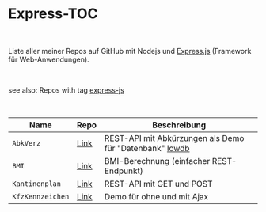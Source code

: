 # Express-TOC #

<br>

Liste aller meiner Repos auf GitHub mit Nodejs und [Express.js](http://expressjs.com/) (Framework für Web-Anwendungen).

<br>

see also: Repos with tag [express-js](https://github.com/MDecker-MobileComputing?tab=repositories&q=topic%3Aexpress-js&type=source)

<br>

| Name | Repo | Beschreibung |
| -- | -- | -- |
| `AbkVerz` | [Link](https://github.com/MDecker-MobileComputing/Nodejs_Express_AbkVerz) | REST-API mit Abkürzungen als Demo für "Datenbank" [lowdb](https://www.npmjs.com/package/lowdb) |
| `BMI` | [Link](https://github.com/MDecker-MobileComputing/Nodejs_Express_BMI) | BMI-Berechnung (einfacher REST-Endpunkt) |
| `Kantinenplan` | [Link](https://github.com/MDecker-MobileComputing/Nodejs_Express_Kantinenplan) | REST-API mit GET und POST |
| `KfzKennzeichen` | [Link](https://github.com/MDecker-MobileComputing/Nodejs_Express_KfzKennzeichen) | Demo für ohne und mit Ajax |

<br>
